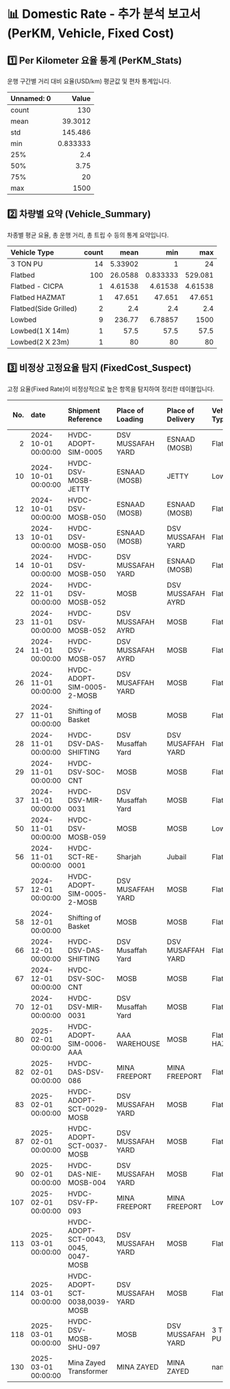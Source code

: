 # 📊 Domestic Rate - 추가 분석 보고서 (PerKM, Vehicle, Fixed Cost)

## 1️⃣ Per Kilometer 요율 통계 (PerKM_Stats)
운행 구간별 거리 대비 요율(USD/km) 평균값 및 편차 통계입니다.

| Unnamed: 0   |       Value |
|:-------------|------------:|
| count        |  130        |
| mean         |   39.3012   |
| std          |  145.486    |
| min          |    0.833333 |
| 25%          |    2.4      |
| 50%          |    3.75     |
| 75%          |   20        |
| max          | 1500        |

## 2️⃣ 차량별 요약 (Vehicle_Summary)
차종별 평균 요율, 총 운행 거리, 총 트립 수 등의 통계 요약입니다.

| Vehicle Type          |   count |      mean |       min |        max |
|:----------------------|--------:|----------:|----------:|-----------:|
| 3 TON PU              |      14 |   5.33902 |  1        |   24       |
| Flatbed               |     100 |  26.0588  |  0.833333 |  529.081   |
| Flatbed - CICPA       |       1 |   4.61538 |  4.61538  |    4.61538 |
| Flatbed HAZMAT        |       1 |  47.651   | 47.651    |   47.651   |
| Flatbed(Side Grilled) |       2 |   2.4     |  2.4      |    2.4     |
| Lowbed                |       9 | 236.77    |  6.78857  | 1500       |
| Lowbed(1 X 14m)       |       1 |  57.5     | 57.5      |   57.5     |
| Lowbed(2 X 23m)       |       1 |  80       | 80        |   80       |

## 3️⃣ 비정상 고정요율 탐지 (FixedCost_Suspect)
고정 요율(Fixed Rate)이 비정상적으로 높은 항목을 탐지하여 정리한 테이블입니다.

|   No. | date                | Shipment Reference                   | Place of Loading   | Place of Delivery   | Vehicle Type   |   Distance(km) |   Rate (USD) |   per kilometer / usd | Flag                 |
|------:|:--------------------|:-------------------------------------|:-------------------|:--------------------|:---------------|---------------:|-------------:|----------------------:|:---------------------|
|     2 | 2024-10-01 00:00:00 | HVDC-ADOPT-SIM-0005                  | DSV MUSSAFAH YARD  | ESNAAD (MOSB)       | Flatbed        |             10 |       200    |                20     | Suspected Fixed Cost |
|    10 | 2024-10-01 00:00:00 | HVDC-DSV-MOSB-JETTY                  | ESNAAD (MOSB)      | JETTY               | Lowbed         |              5 |      1500    |               300     | Suspected Fixed Cost |
|    12 | 2024-10-01 00:00:00 | HVDC-DSV-MOSB-050                    | ESNAAD (MOSB)      | ESNAAD (MOSB)       | Flatbed        |              1 |       200    |               200     | Suspected Fixed Cost |
|    13 | 2024-10-01 00:00:00 | HVDC-DSV-MOSB-050                    | ESNAAD (MOSB)      | DSV MUSSAFAH YARD   | Flatbed        |              5 |       200    |                40     | Suspected Fixed Cost |
|    14 | 2024-10-01 00:00:00 | HVDC-DSV-MOSB-050                    | DSV MUSSAFAH YARD  | ESNAAD (MOSB)       | Flatbed        |             10 |       200    |                20     | Suspected Fixed Cost |
|    22 | 2024-11-01 00:00:00 | HVDC-DSV-MOSB-052                    | MOSB               | DSV MUSSAFAH AYRD   | Flatbed        |              5 |       200    |                40     | Suspected Fixed Cost |
|    23 | 2024-11-01 00:00:00 | HVDC-DSV-MOSB-052                    | DSV MUSSAFAH AYRD  | MOSB                | Flatbed        |              5 |       200    |                40     | Suspected Fixed Cost |
|    24 | 2024-11-01 00:00:00 | HVDC-DSV-MOSB-057                    | DSV MUSSAFAH AYRD  | MOSB                | Flatbed        |              5 |       200    |                40     | Suspected Fixed Cost |
|    26 | 2024-11-01 00:00:00 | HVDC-ADOPT-SIM-0005-2-MOSB           | DSV MUSAFFAH YARD  | MOSB                | Flatbed        |             10 |       200    |                20     | Suspected Fixed Cost |
|    27 | 2024-11-01 00:00:00 | Shifting of Basket                   | MOSB               | MOSB                | Flatbed        |              1 |       200    |               200     | Suspected Fixed Cost |
|    28 | 2024-11-01 00:00:00 | HVDC-DSV-DAS-SHIFTING                | DSV Musaffah Yard  | DSV MUSAFFAH YARD   | Flatbed        |              2 |       200    |               100     | Suspected Fixed Cost |
|    29 | 2024-11-01 00:00:00 | HVDC-DSV-SOC-CNT                     | MOSB               | MOSB                | Flatbed        |              1 |       200    |               200     | Suspected Fixed Cost |
|    37 | 2024-11-01 00:00:00 | HVDC-DSV-MIR-0031                    | DSV Musaffah Yard  | MOSB                | Flatbed        |             10 |       420    |                42     | Suspected Fixed Cost |
|    50 | 2024-11-01 00:00:00 | HVDC-DSV-MOSB-059                    | MOSB               | MOSB                | Lowbed         |              1 |      1500    |              1500     | Suspected Fixed Cost |
|    56 | 2024-11-01 00:00:00 | HVDC-SCT-RE-0001                     | Sharjah            | Jubail              | Flatbed        |             10 |      5290.81 |               529.081 | Suspected Fixed Cost |
|    57 | 2024-12-01 00:00:00 | HVDC-ADOPT-SIM-0005-2-MOSB           | DSV MUSAFFAH YARD  | MOSB                | Flatbed        |             10 |       200    |                20     | Suspected Fixed Cost |
|    58 | 2024-12-01 00:00:00 | Shifting of Basket                   | MOSB               | MOSB                | Flatbed        |              1 |       200    |               200     | Suspected Fixed Cost |
|    66 | 2024-12-01 00:00:00 | HVDC-DSV-DAS-SHIFTING                | DSV Musaffah Yard  | DSV MUSAFFAH YARD   | Flatbed        |              2 |       200    |               100     | Suspected Fixed Cost |
|    67 | 2024-12-01 00:00:00 | HVDC-DSV-SOC-CNT                     | MOSB               | MOSB                | Flatbed        |              1 |       200    |               200     | Suspected Fixed Cost |
|    70 | 2024-12-01 00:00:00 | HVDC-DSV-MIR-0031                    | DSV Musaffah Yard  | MOSB                | Flatbed        |             10 |       420    |                42     | Suspected Fixed Cost |
|    80 | 2025-02-01 00:00:00 | HVDC-ADOPT-SIM-0006-AAA              | AAA WAREHOUSE      | MOSB                | Flatbed HAZMAT |             10 |       476.51 |                47.651 | Suspected Fixed Cost |
|    82 | 2025-02-01 00:00:00 | HVDC-DAS-DSV-086                     | MINA FREEPORT      | MINA FREEPORT       | Flatbed        |              5 |       171    |                34.2   | Suspected Fixed Cost |
|    83 | 2025-02-01 00:00:00 | HVDC-ADOPT-SCT-0029-MOSB             | DSV MUSSAFAH YARD  | MOSB                | Flatbed        |              5 |       200    |                40     | Suspected Fixed Cost |
|    87 | 2025-02-01 00:00:00 | HVDC-ADOPT-SCT-0037-MOSB             | DSV MUSSAFAH YARD  | MOSB                | Flatbed        |              5 |       200    |                40     | Suspected Fixed Cost |
|    90 | 2025-02-01 00:00:00 | HVDC-DAS-NIE-MOSB-004                | DSV MUSSAFAH YARD  | MOSB                | Flatbed        |              5 |       200    |                40     | Suspected Fixed Cost |
|   107 | 2025-02-01 00:00:00 | HVDC-DSV-FP-093                      | MINA FREEPORT      | MINA FREEPORT       | Lowbed         |              5 |       980.26 |               196.052 | Suspected Fixed Cost |
|   113 | 2025-03-01 00:00:00 | HVDC-ADOPT-SCT-0043, 0045, 0047-MOSB | DSV MUSSAFAH YARD  | MOSB                | Flatbed        |              5 |       200    |                40     | Suspected Fixed Cost |
|   114 | 2025-03-01 00:00:00 | HVDC-ADOPT-SCT-0038,0039-MOSB        | DSV MUSSAFAH YARD  | MOSB                | Flatbed        |              5 |       200    |                40     | Suspected Fixed Cost |
|   118 | 2025-03-01 00:00:00 | HVDC-DSV-MOSB-SHU-097                | MOSB               | DSV MUSSAFAH YARD   | 3 TON PU       |              5 |       120    |                24     | Suspected Fixed Cost |
|   130 | 2025-03-01 00:00:00 | Mina Zayed Transformer               | MINA ZAYED         | MINA ZAYED          | nan            |              5 |       515.18 |               103.036 | Suspected Fixed Cost |